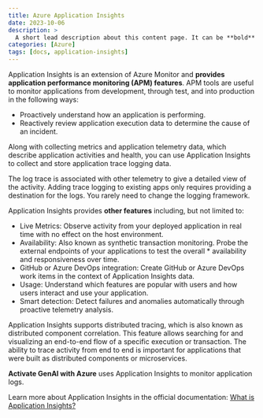 ```yaml
---
title: Azure Application Insights
date: 2023-10-06
description: >
  A short lead description about this content page. It can be **bold** or _italic_ and can be split over multiple paragraphs.
categories: [Azure]
tags: [docs, application-insights]
---
```


Application Insights is an extension of Azure Monitor and **provides application performance monitoring (APM) features**. APM tools are useful to monitor applications from development, through test, and into production in the following ways:

* Proactively understand how an application is performing.
* Reactively review application execution data to determine the cause of an incident.

Along with collecting metrics and application telemetry data, which describe application activities and health, you can use Application Insights to collect and store application trace logging data.

The log trace is associated with other telemetry to give a detailed view of the activity. Adding trace logging to existing apps only requires providing a destination for the logs. You rarely need to change the logging framework.

Application Insights provides **other features** including, but not limited to:

* Live Metrics: Observe activity from your deployed application in real time with no effect on the host environment.
* Availability: Also known as synthetic transaction monitoring. Probe the external endpoints of your applications to test the overall * availability and responsiveness over time.
* GitHub or Azure DevOps integration: Create GitHub or Azure DevOps work items in the context of Application Insights data.
* Usage: Understand which features are popular with users and how users interact and use your application.
* Smart detection: Detect failures and anomalies automatically through proactive telemetry analysis.

Application Insights supports distributed tracing, which is also known as distributed component correlation. This feature allows searching for and visualizing an end-to-end flow of a specific execution or transaction. The ability to trace activity from end to end is important for applications that were built as distributed components or microservices.

**Activate GenAI with Azure** uses Application Insights to monitor application logs. 

Learn more about Application Insights in the official documentation: [What is Application Insights?](https://learn.microsoft.com/en-us/azure/azure-monitor/app/app-insights-overview?tabs=net)